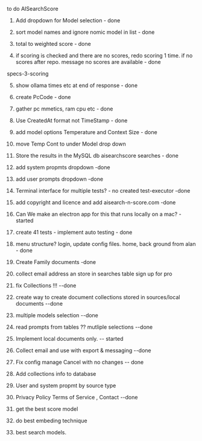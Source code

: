 to do AISearchScore

1. Add dropdown for Model selection - done

2. sort model names and ignore nomic model in list - done

3. total to weighted score - done

4. if scoring is checked and there are no scores, redo scoring 1 time. if no scores after repo. message no scores are available - done

specs-3-scoring

5. show ollama times etc at end of response - done

6. create PcCode - done

7. gather pc mmetics, ram cpu etc - done

8. Use CreatedAt format not TimeStamp - done

9. add model options Temperature and Context Size - done

10. move Temp Cont to under Model drop down

11. Store the results in the MySQL db aisearchscore searches - done

12. add system propmts dropdown -done

13. add user prompts dropdown -done

14. Terminal interface for multiple tests? - no created test-executor  -done

15. add copyright and licence and add aisearch-n-score.com  -done

15. Can We make an electron app for this that runs locally on a mac? -started

16. create 41 tests - implement auto testing - done

17. menu structure?  login, update config files. home, back ground from alan - done

18. Create Family documents -done

19. collect email address an store in searches table sign up for pro

20. fix Collections !!!  --done

19.  create way to create document collections stored in sources/local documents 
--done 
20. multiple models selection --done

21. read prompts from tables ?? mutliple selections  --done

22. Implement local documents only. -- started

23. Collect email and use with export & messaging --done

23. Fix config manage Cancel with no changes -- done

24. Add collections info to database 

25. User and system propmt by source type

26. Privacy Policy Terms of Service , Contact --done

27. get the best score model

28. do best embeding technique

29. best search models.







